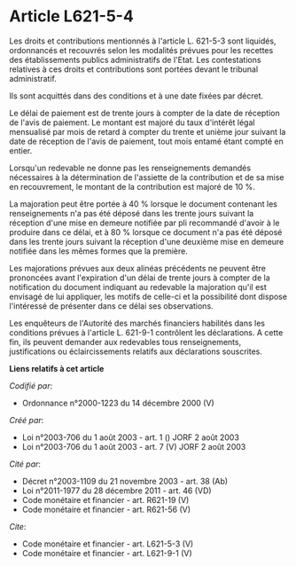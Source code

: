 # Article L621-5-4

Les droits et contributions mentionnés à l'article L. 621-5-3 sont liquidés, ordonnancés et recouvrés selon les modalités
prévues pour les recettes des établissements publics administratifs de l'Etat. Les contestations relatives à ces droits et
contributions sont portées devant le tribunal administratif. 

Ils sont acquittés dans des conditions et à une date fixées par décret. 

Le délai de paiement est de trente jours à compter de la date de réception de l'avis de paiement. Le montant est majoré du
taux d'intérêt légal mensualisé par mois de retard à compter du trente et unième jour suivant la date de réception de l'avis
de paiement, tout mois entamé étant compté en entier. 

Lorsqu'un redevable ne donne pas les renseignements demandés nécessaires à la détermination de l'assiette de la contribution
et de sa mise en recouvrement, le montant de la contribution est majoré de 10 %. 

La majoration peut être portée à 40 % lorsque le document contenant les renseignements n'a pas été déposé dans les trente
jours suivant la réception d'une mise en demeure notifiée par pli recommandé d'avoir à le produire dans ce délai, et à 80 %
lorsque ce document n'a pas été déposé dans les trente jours suivant la réception d'une deuxième mise en demeure notifiée
dans les mêmes formes que la première. 

Les majorations prévues aux deux alinéas précédents ne peuvent être prononcées avant l'expiration d'un délai de trente jours
à compter de la notification du document indiquant au redevable la majoration qu'il est envisagé de lui appliquer, les motifs
de celle-ci et la possibilité dont dispose l'intéressé de présenter dans ce délai ses observations. 

Les enquêteurs de l'Autorité des marchés financiers habilités dans les conditions prévues à l'article L. 621-9-1 contrôlent
les déclarations. A cette fin, ils peuvent demander aux redevables tous renseignements, justifications ou éclaircissements
relatifs aux déclarations souscrites.

**Liens relatifs à cet article**

_Codifié par_:

  - Ordonnance n°2000-1223 du 14 décembre 2000 (V)

_Créé par_:

  - Loi n°2003-706 du 1 août 2003 - art. 1 () JORF 2 août 2003
  - Loi n°2003-706 du 1 août 2003 - art. 7 (V) JORF 2 août 2003

_Cité par_:

  - Décret n°2003-1109 du 21 novembre 2003 - art. 38 (Ab)
  - Loi n°2011-1977 du 28 décembre 2011 - art. 46 (VD)
  - Code monétaire et financier - art. R621-19 (V)
  - Code monétaire et financier - art. R621-56 (V)

_Cite_:

  - Code monétaire et financier - art. L621-5-3 (V)
  - Code monétaire et financier - art. L621-9-1 (V)
